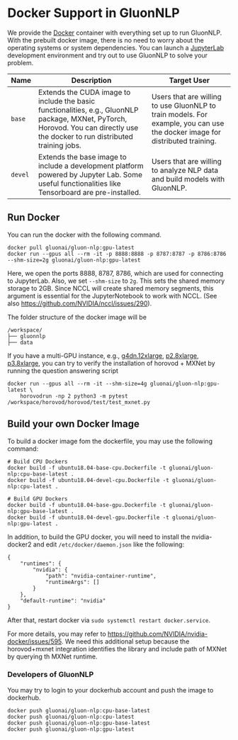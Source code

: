 # Docker Support in GluonNLP
We provide the [Docker](https://www.docker.com/) container with everything set up to run GluonNLP.
With the prebuilt docker image, there is no need to worry about the operating systems or system dependencies. 
You can launch a [JupyterLab](https://jupyterlab.readthedocs.io/en/stable/) development environment 
and try out to use GluonNLP to solve your problem.

| Name | Description | Target User |
|------|-------------|-------------|
| `base` | Extends the CUDA image to include the basic functionalities, e.g., GluonNLP package, MXNet, PyTorch, Horovod. You can directly use the docker to run distributed training jobs. | Users that are willing to use GluonNLP to train models. For example, you can use the docker image for distributed training. |  
| `devel` | Extends the base image to include a development platform powered by Jupyter Lab. Some useful functionalities like Tensorboard are pre-installed. | Users that are willing to analyze NLP data and build models with GluonNLP. |


## Run Docker
You can run the docker with the following command.

```
docker pull gluonai/gluon-nlp:gpu-latest
docker run --gpus all --rm -it -p 8888:8888 -p 8787:8787 -p 8786:8786 --shm-size=2g gluonai/gluon-nlp:gpu-latest
```

Here, we open the ports 8888, 8787, 8786, which are used for connecting to JupyterLab. 
Also, we set `--shm-size` to `2g`. This sets the shared memory storage to 2GB. Since NCCL will 
create shared memory segments, this argument is essential for the JupyterNotebook to work with NCCL. 
(See also https://github.com/NVIDIA/nccl/issues/290).

The folder structure of the docker image will be
```
/workspace/
├── gluonnlp
├── data
```

If you have a multi-GPU instance, e.g., [g4dn.12xlarge](https://aws.amazon.com/ec2/instance-types/g4/),
[p2.8xlarge](https://aws.amazon.com/ec2/instance-types/p2/),
[p3.8xlarge](https://aws.amazon.com/ec2/instance-types/p3/), you can try to verify the installation 
of horovod + MXNet by running the question answering script

```
docker run --gpus all --rm -it --shm-size=4g gluonai/gluon-nlp:gpu-latest \
    horovodrun -np 2 python3 -m pytest /workspace/horovod/horovod/test/test_mxnet.py
```


## Build your own Docker Image
To build a docker image fom the dockerfile, you may use the following command:

```
# Build CPU Dockers
docker build -f ubuntu18.04-base-cpu.Dockerfile -t gluonai/gluon-nlp:cpu-base-latest .
docker build -f ubuntu18.04-devel-cpu.Dockerfile -t gluonai/gluon-nlp:cpu-latest .

# Build GPU Dockers
docker build -f ubuntu18.04-base-gpu.Dockerfile -t gluonai/gluon-nlp:gpu-base-latest .
docker build -f ubuntu18.04-devel-gpu.Dockerfile -t gluonai/gluon-nlp:gpu-latest .
```

In addition, to build the GPU docker, you will need to install the nvidia-docker2 and edit `/etc/docker/daemon.json` like the following:

```
{
    "runtimes": {
        "nvidia": {
            "path": "nvidia-container-runtime",
            "runtimeArgs": []
        }
    },
    "default-runtime": "nvidia"
}
```

After that, restart docker via `sudo systemctl restart docker.service`.

For more details, you may refer to https://github.com/NVIDIA/nvidia-docker/issues/595. We need this additional setup
because the horovod+mxnet integration identifies the library and include 
path of MXNet by querying th MXNet runtime.

### Developers of GluonNLP
You may try to login to your dockerhub account and push the image to dockerhub.
```
docker push gluonai/gluon-nlp:cpu-base-latest
docker push gluonai/gluon-nlp:cpu-latest
docker push gluonai/gluon-nlp:gpu-base-latest
docker push gluonai/gluon-nlp:gpu-latest
```
